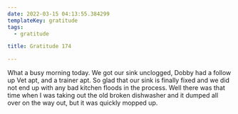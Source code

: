 ```yaml
---
date: 2022-03-15 04:13:55.384299
templateKey: gratitude
tags:
  - gratitude

title: Gratitude 174

---
```


What a busy morning today.  We got our sink unclogged, Dobby had a
follow up Vet apt, and a trainer apt.  So glad that our sink is finally
fixed and we did not end up with any bad kitchen floods in the process.
Well there was that time when I was taking out the old broken dishwasher
and it dumped all over on the way out, but it was quickly mopped up.
